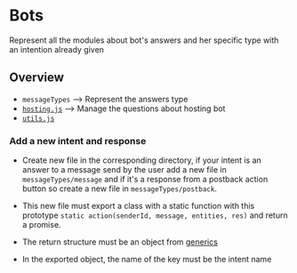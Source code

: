 # Bots

Represent all the modules about bot's answers and her specific type with an intention already given

## Overview

+ `messageTypes` --> Represent the answers type
+ [`hosting.js`](hosting.js) --> Manage the questions about hosting bot
+ [`utils.js`](utils.js)


### Add a new intent and response

+ Create new file in the corresponding directory, if your intent is an answer to a message send by the user add a new file in `messageTypes/message` and if it's a response from a postback action button so create a new file in `messageTypes/postback`.

+ This new file must export a class with a static function with this prototype `static action(senderId, message, entities, res)` and return a promise.

+ The return structure must be an object from [generics](../platforms/generics.js)

+ In the exported object, the name of the key must be the intent name
